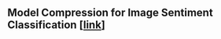 ## Model Compression for Image Sentiment Classification [[link](https://ntumlta2019.github.io/ml-web-hw8/)]
